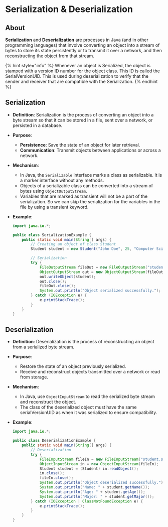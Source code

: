 # Serialization & Deserialization

## About

**Serialization** and **Deserialization** are processes in Java (and in other programming languages) that involve converting an object into a stream of bytes to store its state persistently or to transmit it over a network, and then reconstructing the object from that stream.

{% hint style="info" %}
Whenever an object is Serialized, the object is stamped with a version ID number for the object class. This ID is called the SerialVersionUID. This is used during deserialization to verify that the sender and receiver that are compatible with the Serialization.
{% endhint %}

## Serialization

* **Definition**: Serialization is the process of converting an object into a byte stream so that it can be stored in a file, sent over a network, or persisted in a database.
* **Purpose**:
  * **Persistence**: Save the state of an object for later retrieval.
  * **Communication**: Transmit objects between applications or across a network.
* **Mechanism**:
  * In Java, the `Serializable` interface marks a class as serializable. It is a marker interface without any methods.
  * Objects of a serializable class can be converted into a stream of bytes using `ObjectOutputStream`.
  * Variables that are marked as transient will not be a part of the serialization. So we can skip the serialization for the variables in the file by using a transient keyword.
*   **Example**:

    ```java
    import java.io.*;

    public class SerializationExample {
        public static void main(String[] args) {
            // Creating an object of class Student
            Student student = new Student("John Doe", 25, "Computer Science");

            // Serialization
            try {
                FileOutputStream fileOut = new FileOutputStream("student.ser");
                ObjectOutputStream out = new ObjectOutputStream(fileOut);
                out.writeObject(student);
                out.close();
                fileOut.close();
                System.out.println("Object serialized successfully.");
            } catch (IOException e) {
                e.printStackTrace();
            }
        }
    }
    ```

## Deserialization

* **Definition**: Deserialization is the process of reconstructing an object from a serialized byte stream.
* **Purpose**:
  * Restore the state of an object previously serialized.
  * Receive and reconstruct objects transmitted over a network or read from storage.
* **Mechanism**:
  * In Java, use `ObjectInputStream` to read the serialized byte stream and reconstruct the object.
  * The class of the deserialized object must have the same serialVersionUID as when it was serialized to ensure compatibility.
*   **Example**:

    ```java
    import java.io.*;

    public class DeserializationExample {
        public static void main(String[] args) {
            // Deserialization
            try {
                FileInputStream fileIn = new FileInputStream("student.ser");
                ObjectInputStream in = new ObjectInputStream(fileIn);
                Student student = (Student) in.readObject();
                in.close();
                fileIn.close();
                System.out.println("Object deserialized successfully.");
                System.out.println("Name: " + student.getName());
                System.out.println("Age: " + student.getAge());
                System.out.println("Major: " + student.getMajor());
            } catch (IOException | ClassNotFoundException e) {
                e.printStackTrace();
            }
        }
    }
    ```
